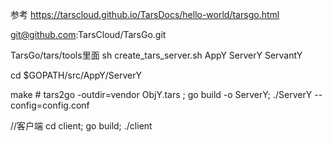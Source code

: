 参考 https://tarscloud.github.io/TarsDocs/hello-world/tarsgo.html

git@github.com:TarsCloud/TarsGo.git

TarsGo/tars/tools里面
sh create_tars_server.sh AppY ServerY ServantY

cd $GOPATH/src/AppY/ServerY

make # tars2go -outdir=vendor ObjY.tars ; go build -o ServerY; ./ServerY --config=config.conf


//客户端
cd client; go build; ./client